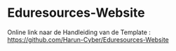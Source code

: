 # Eduresources-Website

Online link naar de Handleiding van de Template : https://github.com/Harun-Cyber/Eduresources-Website
